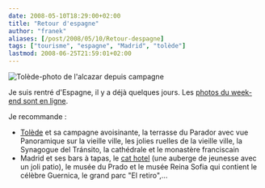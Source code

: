 ```yaml
---
date: 2008-05-10T18:29:00+02:00
title: "Retour d'espagne"
author: "franek"
aliases: [/post/2008/05/10/Retour-despagne]
tags: ["tourisme", "espagne", "Madrid", "tolède"]
lastmod: 2008-06-25T21:59:01+02:00
---
```

![Tolède-photo de l'alcazar depuis campagne](https://franek.chicour.net/public/./.tolede_alcazar_m.jpg)

Je suis rentré d'Espagne, il y a déjà quelques jours. Les [photos du week-end sont en ligne](https://franek.chicour.net/gallery/main.php/v/tourisme/).

Je recommande :

- [Tolède](http://fr.wikipedia.org/wiki/Tol%C3%A8de) et sa campagne avoisinante, la terrasse du Parador avec vue Panoramique sur la vieille ville, les jolies ruelles de la vieille ville, la Synagogue del Tránsito, la cathédrale et le monastère franciscain
- Madrid et ses bars à tapas, le [cat hotel](http://www.catshostel.com/) (une auberge de jeunesse avec un joli patio), le musée du Prado et le musée Reina Sofia qui contient le célèbre Guernica, le grand parc "El retiro",...
